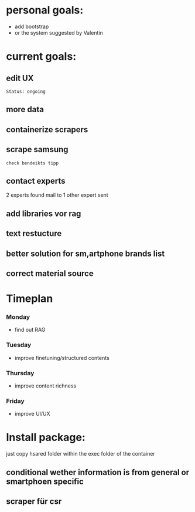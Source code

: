 # personal goals:
* add bootstrap
* or the system suggested by Valentin

# current goals:
## edit UX
    Status: ongoing
## more data
## containerize scrapers
## scrape samsung
    check bendeikts tipp
## contact experts
2 experts found
    mail to 1 other expert sent
## add libraries vor rag
## text restucture
## better solution for sm,artphone brands list
## correct material source

# Timeplan
### Monday
* find out RAG
### Tuesday
* improve finetuning/structured contents
### Thursday
* improve content richness
### Friday
* improve UI/UX

# Install package:
just copy hsared folder within the exec folder of the container

## conditional wether information is from general or smartphoen specific
## scraper für csr
